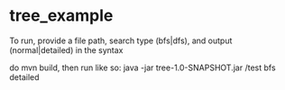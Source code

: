# tree_example

To run, provide a file path, search type (bfs|dfs), and output (normal|detailed) in the syntax <path> <type> <output>

do mvn build, then run like so: java -jar tree-1.0-SNAPSHOT.jar /test bfs detailed